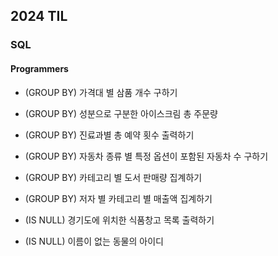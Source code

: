 ## 2024 TIL
### SQL     
#### Programmers   
* (GROUP BY) 가격대 별 삼품 개수 구하기   
* (GROUP BY) 성분으로 구분한 아이스크림 총 주문량   
* (GROUP BY) 진료과별 총 예약 횟수 출력하기 
* (GROUP BY) 자동차 종류 별 특정 옵션이 포함된 자동차 수 구하기 
* (GROUP BY) 카테고리 별 도서 판매량 집계하기     
* (GROUP BY) 저자 별 카테고리 별 매출액 집계하기   
  
* (IS NULL) 경기도에 위치한 식품창고 목록 출력하기 
* (IS NULL) 이름이 없는 동물의 아이디

